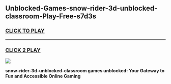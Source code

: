 
## Unblocked-Games-snow-rider-3d-unblocked-classroom-Play-Free-s7d3s
<h3>
<a href="https://premium76.site?title=snow-rider-3d-unblocked-classroom&ref=19M">CLICK TO PLAY</a></h3>
<hr>

<h3>
<a href="https://premium76.site?title=snow-rider-3d-unblocked-classroom&ref=19M">CLICK 2 PLAY</a>
  
</h3>

<a href="https://premium76.site?title=snow-rider-3d-unblocked-classroom&ref=19M"><img src="https://clearcache.store/games.png"></a>


**snow-rider-3d-unblocked-classroom games unblocked: Your Gateway to Fun and Accessible Online Gaming**
